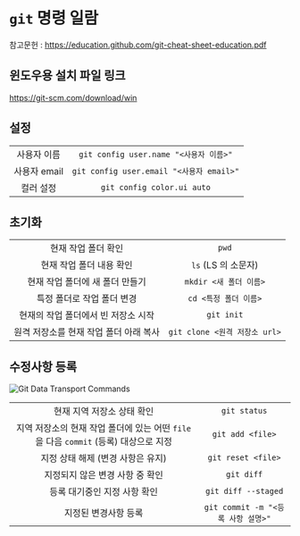 # `git` 명령 일람

참고문헌 : https://education.github.com/git-cheat-sheet-education.pdf

## 윈도우용 설치 파일 링크

https://git-scm.com/download/win

## 설정

|            |                                                |
|:----------:|:----------------------------------------------:|
| 사용자 이름 | `git config user.name "<사용자 이름>"`          |
| 사용자 email | `git config user.email "<사용자 email>"`      |
| 컬러 설정 | `git config color.ui auto`                       |

## 초기화

|            |                                                |
|:----------:|:----------------------------------------------:|
| 현재 작업 폴더 확인 | `pwd` |
| 현재 작업 폴더 내용 확인 | `ls` (LS 의 소문자) |
| 현재 작업 폴더에 새 폴더 만들기 | `mkdir <새 폴더 이름>` |
| 특정 폴더로 작업 폴더 변경 | `cd <특정 폴더 이름>` |
| 현재의 작업 폴더에서 빈 저장소 시작 | `git init` |
| 원격 저장소를 현재 작업 폴더 아래 복사 | `git clone <원격 저장소 url>`      |

## 수정사항 등록

![Git Data Transport Commands](https://images.osteele.com/2008/git-transport.png)

|            |                                                |
|:----------:|:----------------------------------------------:|
| 현재 지역 저장소 상태 확인 | `git status` |
| 지역 저장소의 현재 작업 폴더에 있는 어떤 `file` 을 다음 `commit` (등록) 대상으로 지정 | `git add <file>` |
| 지정 상태 해제 (변경 사항은 유지) | `git reset <file>` |
| 지정되지 않은 변경 사항 중 확인 | `git diff` |
| 등록 대기중인 지정 사항 확인 | `git diff --staged` |
| 지정된 변경사항 등록 | `git commit -m "<등록 사항 설명>"` |
